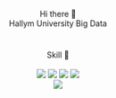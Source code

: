 <div align = center>
  
  Hi there 👋 <br>
  Hallym University Big Data

  #

  Skill 🤔 <br> <br>
  <img src="https://img.shields.io/badge/java-007396?style=for-the-badge&logo=OpenJDK&logoColor=white"> <!--Java-->
  <img src="https://img.shields.io/badge/Python-3776AB?style=for-the-badge&logo=Python&logoColor=white"> <!--Python-->
  <img src="https://img.shields.io/badge/C-00599C?style=for-the-badge&logo=c&logoColor=white"> <!--C-->
  <img src="https://img.shields.io/badge/HTML5-E34F26?style=for-the-badge&logo=HTML5&logoColor=white"> <!--//HTML-->
  <br>
  <img src="https://img.shields.io/badge/Linux-FCC624?style=for-the-badge&logo=linux&logoColor=black"> <!--//Linux-->
  
<!--
**wlstjd6524/wlstjd6524** is a ✨ _special_ ✨ repository because its `README.md` (this file) appears on your GitHub profile.

Here are some ideas to get you started:

- 🔭 I’m currently working on ...
- 🌱 I’m currently learning ...
- 👯 I’m looking to collaborate on ...
- 🤔 I’m looking for help with ...
- 💬 Ask me about ...
- 📫 How to reach me: ...
- 😄 Pronouns: ...
- ⚡ Fun fact: ...
-->
  </div>
